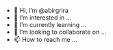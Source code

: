 - 👋 Hi, I’m @abirgrira
- 👀 I’m interested in ...
- 🌱 I’m currently learning ...
- 💞️ I’m looking to collaborate on ...
- 📫 How to reach me ...

<!---
abirgrira/abirgrira is a ✨ special ✨ repository because its `README.md` (this file) appears on your GitHub profile.
You can click the Preview link to take a look at your changes.
--->
